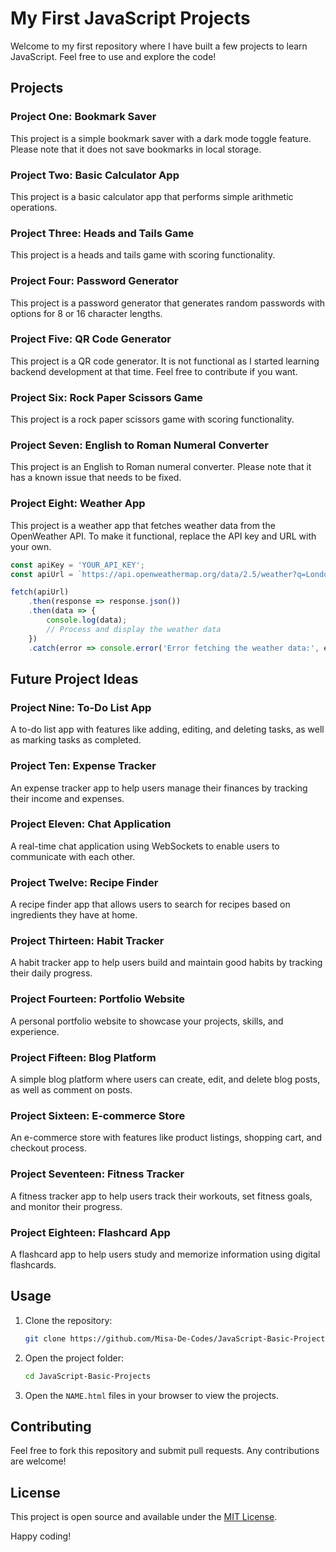 # My First JavaScript Projects

Welcome to my first repository where I have built a few projects to learn JavaScript. Feel free to use and explore the code!

## Projects

### Project One: Bookmark Saver

This project is a simple bookmark saver with a dark mode toggle feature. Please note that it does not save bookmarks in local storage.

### Project Two: Basic Calculator App

This project is a basic calculator app that performs simple arithmetic operations.

### Project Three: Heads and Tails Game

This project is a heads and tails game with scoring functionality.

### Project Four: Password Generator

This project is a password generator that generates random passwords with options for 8 or 16 character lengths.

### Project Five: QR Code Generator

This project is a QR code generator. It is not functional as I started learning backend development at that time. Feel free to contribute if you want.

### Project Six: Rock Paper Scissors Game

This project is a rock paper scissors game with scoring functionality.

### Project Seven: English to Roman Numeral Converter

This project is an English to Roman numeral converter. Please note that it has a known issue that needs to be fixed.
### Project Eight: Weather App

This project is a weather app that fetches weather data from the OpenWeather API. To make it functional, replace the API key and URL with your own.

```javascript
const apiKey = 'YOUR_API_KEY';
const apiUrl = `https://api.openweathermap.org/data/2.5/weather?q=London&appid=${apiKey}`;

fetch(apiUrl)
    .then(response => response.json())
    .then(data => {
        console.log(data);
        // Process and display the weather data
    })
    .catch(error => console.error('Error fetching the weather data:', error));
```
## Future Project Ideas

### Project Nine: To-Do List App

A to-do list app with features like adding, editing, and deleting tasks, as well as marking tasks as completed.

### Project Ten: Expense Tracker

An expense tracker app to help users manage their finances by tracking their income and expenses.

### Project Eleven: Chat Application

A real-time chat application using WebSockets to enable users to communicate with each other.

### Project Twelve: Recipe Finder

A recipe finder app that allows users to search for recipes based on ingredients they have at home.

### Project Thirteen: Habit Tracker

A habit tracker app to help users build and maintain good habits by tracking their daily progress.

### Project Fourteen: Portfolio Website

A personal portfolio website to showcase your projects, skills, and experience.

### Project Fifteen: Blog Platform

A simple blog platform where users can create, edit, and delete blog posts, as well as comment on posts.

### Project Sixteen: E-commerce Store

An e-commerce store with features like product listings, shopping cart, and checkout process.

### Project Seventeen: Fitness Tracker

A fitness tracker app to help users track their workouts, set fitness goals, and monitor their progress.

### Project Eighteen: Flashcard App

A flashcard app to help users study and memorize information using digital flashcards.

## Usage

1. Clone the repository:
    ```bash
    git clone https://github.com/Misa-De-Codes/JavaScript-Basic-Projects.git
    ```
2. Open the project folder:
    ```bash
    cd JavaScript-Basic-Projects
    ```
3. Open the `NAME.html` files in your browser to view the projects.

## Contributing

Feel free to fork this repository and submit pull requests. Any contributions are welcome!

## License

This project is open source and available under the [MIT License](LICENSE).

Happy coding!

